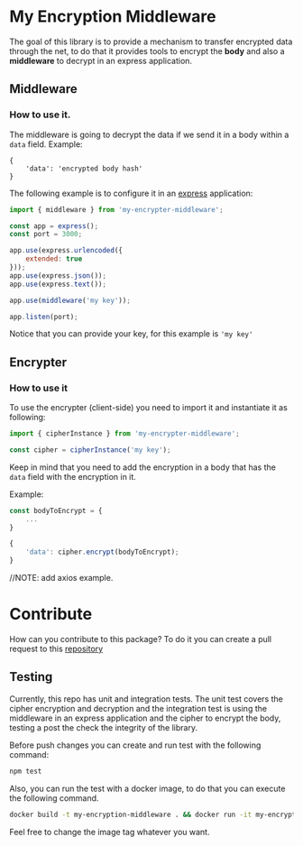 # My Encryption Middleware

The goal of this library is to provide a mechanism to transfer encrypted data through the net, to do that it provides tools to encrypt the **body** and also a **middleware** to decrypt in an express application.

## Middleware

### How to use it.

The middleware is going to decrypt the data if we send it in a body within a ```data``` field. Example:

```
{
    'data': 'encrypted body hash'
}
```



The following example is to configure it in an [express](https://expressjs.com/) application:

```js
import { middleware } from 'my-encrypter-middleware';

const app = express();
const port = 3000;

app.use(express.urlencoded({
    extended: true
}));
app.use(express.json());
app.use(express.text());

app.use(middleware('my key'));

app.listen(port);
```

Notice that you can provide your key, for this example is ```'my key'```

## Encrypter

### How to use it

To use the encrypter (client-side) you  need to import it and instantiate it as following:

```js
import { cipherInstance } from 'my-encrypter-middleware';

const cipher = cipherInstance('my key');
```

Keep in mind that you need to add the encryption in a body that has the ```data``` field with the encryption in it.

Example:

```js
const bodyToEncrypt = {
    ...
}

{
    'data': cipher.encrypt(bodyToEncrypt);
}
```
//NOTE: add axios example.

# Contribute

How can you contribute to this package? To do it you can create a pull request to this [repository](https://github.com/martincolts/my-encrypter-middleware)

## Testing

Currently, this repo has unit and integration tests. The unit test covers the cipher encryption and decryption and the integration test is using the middleware in an express application and the cipher to encrypt the body, testing a post the check the integrity of the library.

Before push changes you can create and run test with the following command:

```sh
npm test
```

Also, you can run the test with a docker image, to do that you can execute the following command.

```sh
docker build -t my-encryption-middleware . && docker run -it my-encryption-middleware
```

Feel free to change the image tag whatever you want.